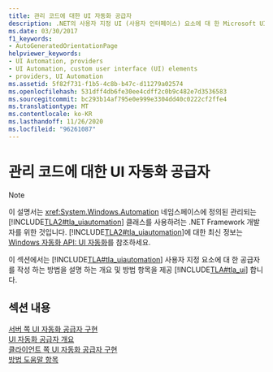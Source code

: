 ```yaml
---
title: 관리 코드에 대한 UI 자동화 공급자
description: .NET의 사용자 지정 UI (사용자 인터페이스) 요소에 대 한 Microsoft UI 자동화 공급자를 작성 하는 방법을 설명 하는 개요 및 방법 항목에 대 한 링크를 참조 하세요.
ms.date: 03/30/2017
f1_keywords:
- AutoGeneratedOrientationPage
helpviewer_keywords:
- UI Automation, providers
- UI Automation, custom user interface (UI) elements
- providers, UI Automation
ms.assetid: 5f82f731-f1b5-4c8b-b47c-d11279a02574
ms.openlocfilehash: 531dff4db6fe30ee4cdff2c0b9c482e7d3536583
ms.sourcegitcommit: bc293b14af795e0e999e3304dd40c0222cf2ffe4
ms.translationtype: MT
ms.contentlocale: ko-KR
ms.lasthandoff: 11/26/2020
ms.locfileid: "96261087"
---
```

# <a name="ui-automation-providers-for-managed-code"></a>관리 코드에 대한 UI 자동화 공급자

> [!NOTE]
> 이 설명서는 <xref:System.Windows.Automation> 네임스페이스에 정의된 관리되는 [!INCLUDE[TLA2#tla_uiautomation](../../../includes/tla2sharptla-uiautomation-md.md)] 클래스를 사용하려는 .NET Framework 개발자를 위한 것입니다. [!INCLUDE[TLA2#tla_uiautomation](../../../includes/tla2sharptla-uiautomation-md.md)]에 대한 최신 정보는 [Windows 자동화 API: UI 자동화](/windows/win32/winauto/entry-uiauto-win32)를 참조하세요.  
  
 이 섹션에서는 [!INCLUDE[TLA#tla_uiautomation](../../../includes/tlasharptla-uiautomation-md.md)] 사용자 지정 요소에 대 한 공급자를 작성 하는 방법을 설명 하는 개요 및 방법 항목을 제공 [!INCLUDE[TLA#tla_ui](../../../includes/tlasharptla-ui-md.md)] 합니다.  
  
## <a name="in-this-section"></a>섹션 내용  

 [서버 쪽 UI 자동화 공급자 구현](server-side-ui-automation-provider-implementation.md)  
 [UI 자동화 공급자 개요](ui-automation-providers-overview.md)  
 [클라이언트 쪽 UI 자동화 공급자 구현](client-side-ui-automation-provider-implementation.md)  
 [방법 도움말 항목](ui-automation-providers-for-managed-code-how-to-topics.md)
